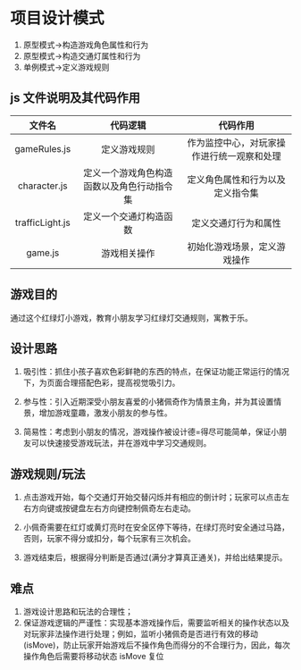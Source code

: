 # 项目设计模式

1. 原型模式->构造游戏角色属性和行为
2. 原型模式->构造交通灯属性和行为
3. 单例模式->定义游戏规则

## js 文件说明及其代码作用

|     文件名      |                  代码逻辑                  |                  代码作用                  |
| :-------------: | :----------------------------------------: | :----------------------------------------: |
|  gameRules.js   |                定义游戏规则                | 作为监控中心，对玩家操作进行统一观察和处理 |
|  character.js   | 定义一个游戏角色构造函数以及角色行动指令集 |      定义角色属性和行为以及定义指令集      |
| trafficLight.js |           定义一个交通灯构造函数           |            定义交通灯行为和属性            |
|     game.js     |                游戏相关操作                |        初始化游戏场景，定义游戏操作        |

## 游戏目的

通过这个红绿灯小游戏，教育小朋友学习红绿灯交通规则，寓教于乐。

## 设计思路

1. 吸引性：抓住小孩子喜欢色彩鲜艳的东西的特点，在保证功能正常运行的情况下，为页面合理搭配色彩，提高视觉吸引力。

2. 参与性：引入近期深受小朋友喜爱的小猪佩奇作为情景主角，并为其设置情景，增加游戏童趣，激发小朋友的参与性。

3. 简易性：考虑到小朋友的情况，游戏操作被设计德=得尽可能简单，保证小朋友可以快速接受游戏玩法，并在游戏中学习交通规则。

## 游戏规则/玩法

1. 点击游戏开始，每个交通灯开始交替闪烁并有相应的倒计时；玩家可以点击左右方向键或按键盘左右方向键控制佩奇左右走动。

2. 小佩奇需要在红灯或黄灯亮时在安全区停下等待，在绿灯亮时安全通过马路，否则，玩家不得分或扣分，每个玩家有三次机会。

3. 游戏结束后，根据得分判断是否通过(满分才算真正通关)，并给出结果提示。

## 难点

1. 游戏设计思路和玩法的合理性；
2. 保证游戏逻辑的严谨性：实现基本游戏操作后，需要监听相关的操作状态以及对玩家非法操作进行处理；例如，监听小猪佩奇是否进行有效的移动(isMove)，防止玩家开始游戏后不操作角色而得分的不合理行为，因此，每次操作角色后需要将移动状态 isMove 复位
